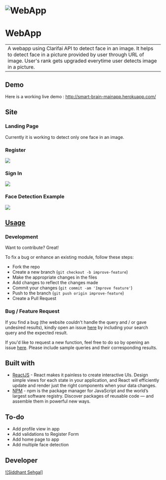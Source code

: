 # ![WebApp](https://github.com/coderrsid/smart-brain-app/tree/master/src/components/Logo/brain.PNG)
# WebApp
<table>
<tr>
<td>
  A webapp using Clarifai API to detect face in an image. It helps to detect face in a picture provided by user through URL of image. User's rank gets upgraded everytime user detects image in a picture.
</td>
</tr>
</table>


## Demo
Here is a working live demo :  http://smart-brain-mainapp.herokuapp.com/


## Site

### Landing Page 
Currently it is working to detect only one face in an image.

### Register
![](https://github.com/coderrsid/smart-brain-app/tree/master/src/images/register.PNG)

### Sign In 
![](https://github.com/coderrsid/smart-brain-app/tree/master/src/images/signin.PNG)

### Face Detection Example
![](https://github.com/coderrsid/smart-brain-app/tree/master/src/images/fdexample.PNG)

## [Usage](https://github.com/coderrsid/smart-brain-app/) 

### Development

Want to contribute? Great!

To fix a bug or enhance an existing module, follow these steps:

- Fork the repo
- Create a new branch (`git checkout -b improve-feature`)
- Make the appropriate changes in the files
- Add changes to reflect the changes made
- Commit your changes (`git commit -am 'Improve feature'`)
- Push to the branch (`git push origin improve-feature`)
- Create a Pull Request 

### Bug / Feature Request

If you find a bug (the website couldn't handle the query and / or gave undesired results), kindly open an issue [here](https://github.com/coderrsid/smart-brain-app/issues/new) by including your search query and the expected result.

If you'd like to request a new function, feel free to do so by opening an issue [here](https://github.com/coderrsid/smart-brain-app/issues/new). Please include sample queries and their corresponding results.


## Built with 

- [ReactJS](https://reactjs.org/) - React makes it painless to create interactive UIs. Design simple views for each state in your application, and React will efficiently update and render just the right components when your data changes.
- [NPM](https://www.npmjs.com/) - npm is the package manager for JavaScript and the world’s largest software registry. Discover packages of reusable code — and assemble them in powerful new ways.


## To-do

- Add profile view in app
- Add validations to Register Form
- Add home page to app
- Add multiple face detection

## Developer

[![Siddhant Sehgal]](https://github.com/coderrsid)

